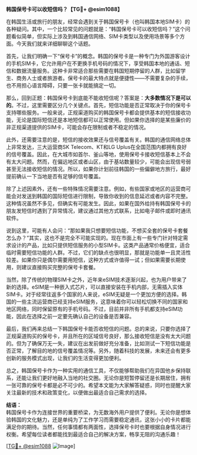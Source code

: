 **韩国保号卡可以收短信吗？【TG💪+ @esim1088】**

在韩国生活或旅行的朋友，经常会遇到关于韩国保号卡（也叫韩国本地SIM卡）的各种疑问。其中，一个比较常见的问题就是：“韩国保号卡可以收短信吗？”这个问题看似简单，但实际上涉及到韩国通信网络、SIM卡类型以及使用场景等多个方面。今天我们就来详细聊聊这个话题。

首先，让我们明确一下“保号卡”的概念。韩国的保号卡是一种专门为外国游客设计的手机SIM卡，它允许用户在不更换手机号码的情况下，享受韩国本地的通话、短信和数据流量服务。这种卡非常适合那些需要在韩国短期停留的人群，比如留学生、商务人士或者旅游者。保号卡的最大特点就是便捷性——不需要复杂的手续，也不用担心语言障碍，只要一张卡就能搞定一切。

那么，回到正题：韩国保号卡到底能不能收短信呢？答案是：**大多数情况下是可以的**。不过，这里需要区分几个关键点。首先，短信功能是否正常取决于你的保号卡支持哪些服务。一般来说，正规渠道购买的韩国保号卡都会提供基本的短信接收功能，无论是国际短信还是本地短信都可以正常使用。但如果你选择的是某些廉价的非正规渠道提供的SIM卡，可能会存在限制或者不稳定的情况。

此外，还需要注意的是，短信的接收效果还与信号覆盖有关。韩国的通信网络总体上非常发达，三大运营商SK Telecom、KT和LG Uplus在全国范围内都拥有良好的信号覆盖。因此，在大城市如首尔、釜山等地，使用保号卡接收短信基本上不会有太大问题。然而，在偏远地区或者山区，由于基站数量较少，可能会出现信号弱甚至无法接收短信的情况。所以，如果你计划前往韩国的一些偏僻地方旅行，最好提前确认一下当地是否有足够的信号覆盖。

除了上述因素外，还有一些特殊情况需要注意。例如，有些国家或地区的运营商可能会对发送到韩国的国际短信进行限制，导致你收到的信息延迟或者内容不完整。这种情况虽然不多见，但确实有可能发生。因此，如果在国外给持有韩国保号卡的朋友发短信时遇到了异常情况，建议通过其他方式联系，比如电子邮件或即时通讯软件。

说到这里，可能有人会问：“那如果我只想要短信功能，不想买全套的保号卡套餐怎么办？”其实，这也不是完全不可能实现的。现在市面上有一些专门针对特定需求设计的产品，比如只提供短信服务的小型SIM卡。这类产品通常价格便宜，适合临时需要短信功能的人群。不过，它们的缺点也很明显，那就是功能单一且灵活性较差。如果你只是偶尔需要用短信，这种方式或许值得一试；但如果需要长期使用，则建议直接购买完整的保号卡套餐。

当然，除了传统的物理SIM卡之外，近年来eSIM技术逐渐兴起，也为用户带来了新的选择。eSIM是一种嵌入式芯片，可以直接安装在手机内部，无需插入实体SIM卡。对于经常往返多个国家的人来说，eSIM无疑是一个更加方便的选择。韩国的一些主流运营商已经支持eSIM服务，这意味着你可以轻松切换不同的国家和地区网络，同时保留原有的手机号码。不过，目前并非所有手机都支持eSIM功能，因此在选择之前一定要先确认自己的设备是否兼容。

最后，我们再来总结一下韩国保号卡能否收短信的问题。总的来说，只要你选择了正规渠道购买的保号卡，并且所在的区域信号良好，那么接收短信是没有太大问题的。但为了确保万无一失，建议在出发前做好充分准备，比如测试一下短信功能是否正常，了解目的地的信号覆盖情况等。另外，随着科技的发展，未来还会有更多创新的服务模式出现，让我们的生活变得更加便利。

总之，韩国保号卡作为一种实用的通信工具，不仅能够帮助我们在异国他乡保持联系，还能让我们更好地融入当地的社交圈。无论你是短暂停留还是长期居住，拥有一张可靠的保号卡都是必不可少的。希望本文能为大家解答疑惑，同时也提醒大家关注最新的技术和政策变化，以便做出最适合自己需求的选择。

**结语：**  
韩国保号卡作为连接世界的重要桥梁，为无数海外用户提供了便利。无论你是想体验韩国的文化魅力，还是单纯为了工作学习而需要稳定通讯，这张小小的卡片都能满足你的期待。当然，任何事情都有两面性，选择保号卡时也要根据自身情况进行权衡。希望每位读者都能找到最适合自己的解决方案，畅享无阻的沟通乐趣！

[[TG💪+ @esim1088](https://t.me/s/esim1088) ![Image](https://i.postimg.cc/4NQfJmqS/Snipaste-2025-05-13-00-14-12.png)]